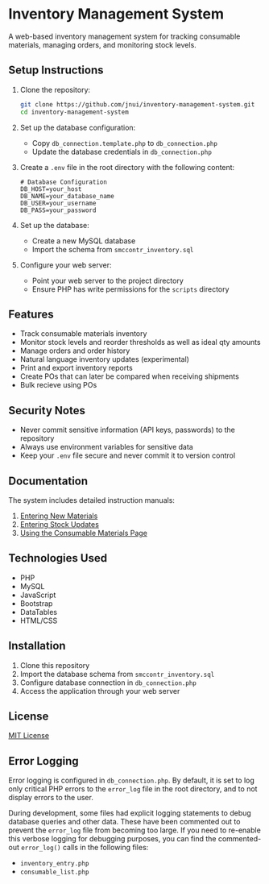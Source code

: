 # Inventory Management System

A web-based inventory management system for tracking consumable materials, managing orders, and monitoring stock levels.

## Setup Instructions

1. Clone the repository:
   ```bash
   git clone https://github.com/jnui/inventory-management-system.git
   cd inventory-management-system
   ```

2. Set up the database configuration:
   - Copy `db_connection.template.php` to `db_connection.php`
   - Update the database credentials in `db_connection.php`

3. Create a `.env` file in the root directory with the following content:
   ```
   # Database Configuration
   DB_HOST=your_host
   DB_NAME=your_database_name
   DB_USER=your_username
   DB_PASS=your_password
   ```

4. Set up the database:
   - Create a new MySQL database
   - Import the schema from `smccontr_inventory.sql`

5. Configure your web server:
   - Point your web server to the project directory
   - Ensure PHP has write permissions for the `scripts` directory

## Features

- Track consumable materials inventory
- Monitor stock levels and reorder thresholds as well as ideal qty amounts
- Manage orders and order history
- Natural language inventory updates (experimental)
- Print and export inventory reports
- Create POs that can later be compared when receiving shipments
- Bulk recieve using POs

## Security Notes

- Never commit sensitive information (API keys, passwords) to the repository
- Always use environment variables for sensitive data
- Keep your `.env` file secure and never commit it to version control

## Documentation

The system includes detailed instruction manuals:

1. [Entering New Materials](manual_new_materials.html)
2. [Entering Stock Updates](manual_stock_updates.html)
3. [Using the Consumable Materials Page](manual_consumable_materials.html)

## Technologies Used

- PHP
- MySQL
- JavaScript
- Bootstrap
- DataTables
- HTML/CSS

## Installation

1. Clone this repository
2. Import the database schema from `smccontr_inventory.sql`
3. Configure database connection in `db_connection.php`
4. Access the application through your web server

## License

[MIT License](LICENSE)

## Error Logging

Error logging is configured in `db_connection.php`. By default, it is set to log only critical PHP errors to the `error_log` file in the root directory, and to not display errors to the user.

During development, some files had explicit logging statements to debug database queries and other data. These have been commented out to prevent the `error_log` file from becoming too large. If you need to re-enable this verbose logging for debugging purposes, you can find the commented-out `error_log()` calls in the following files:

- `inventory_entry.php`
- `consumable_list.php` 
